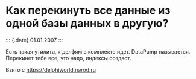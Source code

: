 Как перекинуть все данные из одной базы данных в другую?
========================================================

::: {.date}
01.01.2007
:::

Есть такая утилита, к делфям в комплекте идет. DataPump называется.
Перекинет тебе все, что надо, индексы создаст.

Взято с <https://delphiworld.narod.ru>

